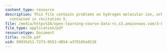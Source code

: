 ```yaml
---
content_type: resource
description: This file contains problems on hydrogen molecular ion, orbital energies
  contained in recitation 5.
file: /media/https%3A/open-learning-course-data-rc.s3.amazonaws.com/3-012-fundamentals-of-materials-science-fall-2005/99935d1172739553d854a370105a9218_rec5b.pdf
file_type: application/pdf
resourcetype: Document
title: rec5b.pdf
uid: 99935d11-7273-9553-d854-a370105a9218
---
```

